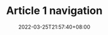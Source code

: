 ---
weight: 4
title: "Article 1 navigation"
description: "hahahahahaaa"
date: 2022-03-25T21:57:40+08:00
lastmod: 2022-03-25T16:45:40+08:00
draft: false
authors: ["Xiaoyi"]
featuredImage: "featured-image.webp"
link: "https://www.baidu.com/"

tags: ["ceshi"]
categories: ["navigation"]
navigation: ["Data Analysis Tool"]

lightgallery: true
toc: true

pinned: false

recommend: false
recommend1: false
---